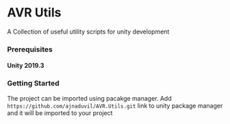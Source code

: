 # AVR Utils
A Collection of useful utility scripts for unity development

### Prerequisites
#### Unity 2019.3


### Getting Started
The project can be imported using pacakge manager. Add ```https://github.com/ajnaduvil/AVR.Utils.git``` link to unity package manager and it will be imported to your project

